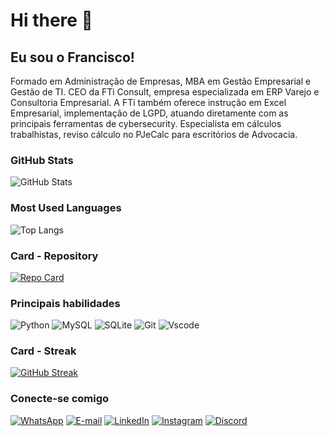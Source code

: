# Hi there 👋

## Eu sou o Francisco!

Formado em Administração de Empresas, MBA em Gestão Empresarial e Gestão de TI.
CEO da FTi Consult, empresa especializada em ERP Varejo e Consultoria Empresarial.
A FTi também oferece instrução em Excel Empresarial, implementação de LGPD, atuando diretamente com as principais
ferramentas de cybersecurity.
Especialista em cálculos trabalhistas, reviso cálculo no PJeCalc para escritórios de Advocacia.

### GitHub Stats

![GitHub Stats](https://github-readme-stats.vercel.app/api?username=ffariasneto&theme=transparent&bg_color=000&border_color=30A3DC&show_icons=true&icon_color=30A3DC&title_color=E94D5F&text_color=FFF)

### Most Used Languages

![Top Langs](https://github-readme-stats-git-masterrstaa-rickstaa.vercel.app/api/top-langs/?username=ffariasneto&layout=compact&bg_color=000&border_color=30A3DC&title_color=E94D5F&text_color=FFF)

### Card - Repository

[![Repo Card](https://github-readme-stats.vercel.app/api/pin/?username=ffariasneto&repo=dio-lab-open-source&bg_color=000&border_color=30A3DC&show_icons=true&icon_color=30A3DC&title_color=E94D5F&text_color=FFF)](https://github.com/ffariasneto/dio-lab-open-source)

### Principais habilidades

![Python](https://img.shields.io/badge/python-3670A0?style=for-the-badge&logo=python&logoColor=ffdd54)
![MySQL](https://img.shields.io/badge/MySQL-00000F?style=for-the-badge&logo=mysql&logoColor=white)
![SQLite](https://img.shields.io/badge/SQLite-000?style=for-the-badge&logo=sqlite&logoColor=07405E)
![Git](https://img.shields.io/badge/GIT-E44C30?style=for-the-badge&logo=git&logoColor=white)
![Vscode](https://img.shields.io/badge/Vscode-007ACC?style=for-the-badge&logo=visual-studio-code&logoColor=white)

### Card - Streak

[![GitHub Streak](https://streak-stats.demolab.com/?user=ffariasneto&theme=bear&background=000&border=30A3DC&dates=FFF)](https://git.io/streak-stats)

### Conecte-se comigo

[![WhatsApp](https://img.shields.io/badge/WhatsApp-25D366?style=for-the-badge&logo=whatsapp&logoColor=white)](https://wa.me/558132995190)
[![E-mail](https://img.shields.io/badge/-Email-000?style=for-the-badge&logo=microsoft-outlook&logoColor=007BFF)](mailto:francisco@fticonsult.com.br)
[![LinkedIn](https://img.shields.io/badge/LinkedIn-0077B5?style=for-the-badge&logo=linkedin&logoColor=white)](https://www.linkedin.com/in/franciscofariasneto/)
[![Instagram](https://img.shields.io/badge/-Instagram-%23E4405F?style=for-the-badge&logo=instagram&logoColor=white)](https://www.instagram.com/franciscofariasneto/)
[![Discord](https://img.shields.io/badge/Discord-7289DA?style=for-the-badge&logo=discord&logoColor=white)](https://discord.com/channels/@Far14s/)
